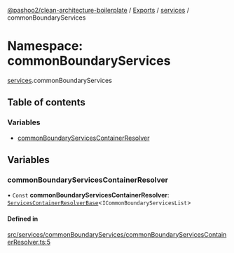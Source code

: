 [@pashoo2/clean-architecture-boilerplate](../README.md) / [Exports](../modules.md) / [services](services.md) / commonBoundaryServices

# Namespace: commonBoundaryServices

[services](services.md).commonBoundaryServices

## Table of contents

### Variables

- [commonBoundaryServicesContainerResolver](services.commonboundaryservices.md#commonboundaryservicescontainerresolver)

## Variables

### commonBoundaryServicesContainerResolver

• `Const` **commonBoundaryServicesContainerResolver**: [`ServicesContainerResolverBase`](../classes/services.classes.servicescontainerresolverbase.md)<`ICommonBoundaryServicesList`\>

#### Defined in

[src/services/commonBoundaryServices/commonBoundaryServicesContainerResolver.ts:5](https://github.com/pashoo2/clean-architecture-boilerplate/blob/4202db5/src/services/commonBoundaryServices/commonBoundaryServicesContainerResolver.ts#L5)
